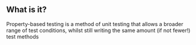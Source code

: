 ##  What is it?

Property-based testing is a method of unit testing that allows a broader range of test conditions, whilst still writing the same amount (if not fewer!) test methods